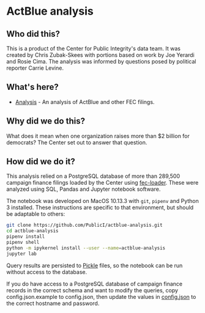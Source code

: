 # ActBlue analysis

## Who did this?

This is a product of the Center for Public Integrity's data team. It was created by Chris Zubak-Skees with portions based on work by Joe Yerardi and Rosie Cima. The analysis was informed by questions posed by political reporter Carrie Levine.

## What's here?

* [Analysis](analysis.ipynb) - An analysis of ActBlue and other FEC filings.

## Why did we do this?

What does it mean when one organization raises more than $2 billion for democrats? The Center set out to answer that question.

## How did we do it?

This analysis relied on a PostgreSQL database of more than 289,500 campaign finance filings loaded by the Center using [fec-loader](https://github.com/PublicI/fec-loader). These were analyzed using SQL, Pandas and Jupyter notebook software.

The notebook was developed on MacOS 10.13.3 with `git`, `pipenv` and Python 3 installed. These instructions are specific to that environment, but should be adaptable to others:

```sh
git clone https://github.com/PublicI/actblue-analysis.git
cd actblue-analysis
pipenv install
pipenv shell
python -m ipykernel install --user --name=actblue-analysis
jupyter lab
```

Query results are persisted to [Pickle](https://docs.python.org/3/library/pickle.html) files, so the notebook can be run without access to the database.

If you do have access to a PostgreSQL database of campaign finance records in the correct schema and want to modify the queries, copy config.json.example to config.json, then update the values in [config.json](config.json) to the correct hostname and password.
